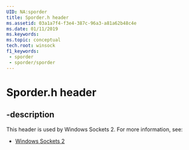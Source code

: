 ```yaml
---
UID: NA:sporder
title: Sporder.h header
ms.assetid: 03a1a7f4-f3e4-387c-96a3-a81a62b48c4e
ms.date: 01/11/2019
ms.keywords: 
ms.topic: conceptual
tech.root: winsock
f1_keywords:
 - sporder
 - sporder/sporder
---
```


# Sporder.h header


## -description

This header is used by Windows Sockets 2. For more information, see:

- [Windows Sockets 2](../_winsock/index.md)

